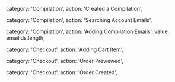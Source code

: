 category: 'Compilation',
action: 'Created a Compilation',

category: 'Compilation',
action: 'Searching Account Emails',

category: 'Compilation',
action: 'Adding Compilation Emails',
value: emailIds.length,

category: 'Checkout',
action: 'Adding Cart Item',

category: 'Checkout',
action: 'Order Previewed',

category: 'Checkout',
action: 'Order Created',
